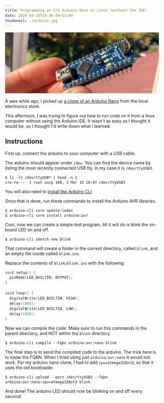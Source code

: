 ```yaml
---
title: Programming an old Arduino Nano on Linux (without the IDE)
date: 2020-03-15T14:36:49+13:00
thumbnail: ./arduino.jpg
---
```


![The Duinotech Nano](./arduino.jpg)

A wee while ago, I picked up [a clone of an Arduino
Nano](https://www.jaycar.com.au/duinotech-nano-board-arduino-compatible/p/XC4414)
from the local electronics store.

This afternoon, I was trying to figure out how to run code on it from a linux
computer without using the Arduino IDE. It wasn't as easy as I thought it would
be, so I thought I'd write down what I learned.

## Instructions

First up, connect the arduino to your computer with a USB cable.

The arduino should appear under `/dev`. You can find the device name by listing
the most recently connected USB tty. In my case it is `/dev/ttyUSB3`.

```shell
$ ls -lt /dev/ttyUSB* | head -n 1
crw-rw---- 1 root uucp 188, 3 Mar 15 16:47 /dev/ttyUSB3
```

You will also need to [install the Arduino
CLI](https://arduino.github.io/arduino-cli/installation/).

Once that is done, run these commands to install the Arduino AVR libraries.

```shell
$ arduino-cli core update-index
$ arduino-cli core install arduino:avr
```

Cool, now we can create a simple test program. All it will do is blink the
on-board LED on and off.

```shell
$ arduino-cli sketch new blink
```

That command will create a folder in the current directory, called `blink`, and
an empty file inside called `blink.ino`.

Replace the contents of `blink/blink.ino` with the following:

```c
void setup() {
  pinMode(LED_BUILTIN, OUTPUT);
}

void loop() {
  digitalWrite(LED_BUILTIN, HIGH);
  delay(1000);
  digitalWrite(LED_BUILTIN, LOW);
  delay(1000);
}
```

Now we can compile the code. Make sure to run this commands in the parent
directory, and NOT within the `blink` directory.

```
$ arduino-cli compile --fqbn arduino:avr:nano blink
```

The final step is to send the compiled code to the arduino. The trick here is
to know the FQBN. When I tried using just `arduino:avr:nano` it would not
work. For my arduino nano clone, I had to add `cpu=atmega328old`, so that it
uses the old bootloader.

```
$ arduino-cli upload --port /dev/ttyUSB3 --fqbn arduino:avr:nano:cpu=atmega328old blink
```

And done! The arduino LED should now be blinking on and off every second!
